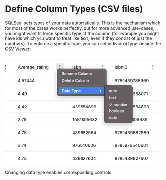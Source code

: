 # Define Column Types (CSV files)

SQLSeal sets types of your data automatically. This is the mechanism which for most of the cases works perfectly, but for more advanced use-cases, you might want to force specific type of the column (for example you might have ids which you want to treat like text, even if they consist of just the numbers). To enforce a specific type, you can set individual types inside the CSV Viewer:

![Setting Column Type](./setting-column-type.png)

Changing data type enables corresponding controls.